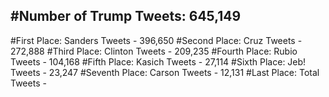 #Number of Trump Tweets: 645,149
---
#First Place: Sanders Tweets - 396,650
#Second Place: Cruz Tweets - 272,888
#Third Place: Clinton Tweets - 209,235
#Fourth Place: Rubio Tweets - 104,168
#Fifth Place: Kasich Tweets - 27,114
#Sixth Place: Jeb! Tweets - 23,247
#Seventh Place: Carson Tweets - 12,131
#Last Place: Total Tweets -  
